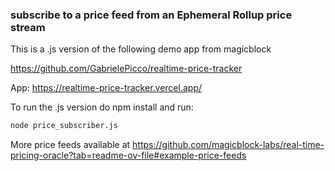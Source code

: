 ### subscribe to a price feed from an Ephemeral Rollup price stream


This is a .js version of the following demo app from magicblock

https://github.com/GabrielePicco/realtime-price-tracker

App: https://realtime-price-tracker.vercel.app/

To run the .js version do npm install and run:

```bash
node price_subscriber.js
```

More price feeds available at
https://github.com/magicblock-labs/real-time-pricing-oracle?tab=readme-ov-file#example-price-feeds